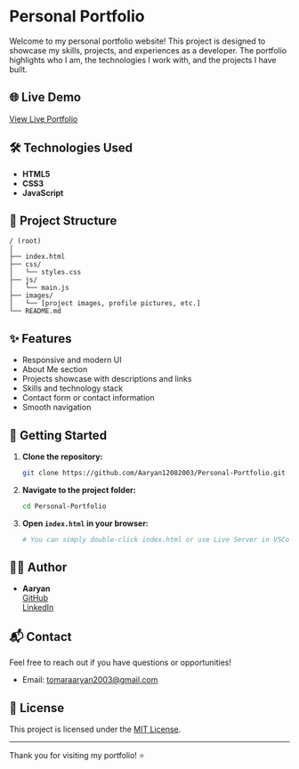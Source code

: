 # Personal Portfolio

Welcome to my personal portfolio website! This project is designed to showcase my skills, projects, and experiences as a developer. The portfolio highlights who I am, the technologies I work with, and the projects I have built.

## 🌐 Live Demo

[View Live Portfolio](https://your-portfolio-link.com)  
<!-- Replace the above link with your actual deployed site -->

## 🛠️ Technologies Used

- **HTML5**
- **CSS3**
- **JavaScript**

## 📁 Project Structure

```
/ (root)
│
├── index.html
├── css/
│   └── styles.css
├── js/
│   └── main.js
├── images/
│   └── [project images, profile pictures, etc.]
└── README.md
```

## ✨ Features

- Responsive and modern UI
- About Me section
- Projects showcase with descriptions and links
- Skills and technology stack
- Contact form or contact information
- Smooth navigation

## 🚀 Getting Started

1. **Clone the repository:**
   ```bash
   git clone https://github.com/Aaryan12082003/Personal-Portfolio.git
   ```
2. **Navigate to the project folder:**
   ```bash
   cd Personal-Portfolio
   ```
3. **Open `index.html` in your browser:**
   ```bash
   # You can simply double-click index.html or use Live Server in VSCode
   ```

## 👨‍💻 Author

- **Aaryan**  
  [GitHub](https://github.com/Aaryan12082003)  
  [LinkedIn](https://www.linkedin.com/in/aaryantomar2004/) <!-- Add your LinkedIn URL -->

## 📬 Contact

Feel free to reach out if you have questions or opportunities!

- Email: tomaraaryan2003@gmail.com
## 📜 License

This project is licensed under the [MIT License](LICENSE).

---

Thank you for visiting my portfolio! ⭐️
